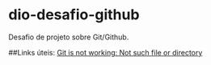 # dio-desafio-github
Desafio de projeto sobre Git/Github.

##Links úteis:
[Git is not working: Not such file or directory](https://askubuntu.com/questions/962290/cd-command-is-not-functioning-in-terminal-desktop-no-such-file-or-directory)
